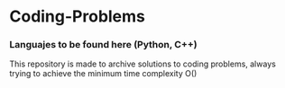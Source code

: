# Coding-Problems
### Languajes to be found here (Python, C++)

This repository is made to archive solutions to coding problems, always trying to achieve the minimum time complexity O()
